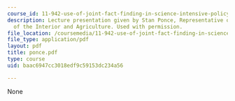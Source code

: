 ```yaml
---
course_id: 11-942-use-of-joint-fact-finding-in-science-intensive-policy-disputes-part-ii-spring-2004
description: Lecture presentation given by Stan Ponce, Representative of the Secretary
  of the Interior and Agriculture. Used with permission.
file_location: /coursemedia/11-942-use-of-joint-fact-finding-in-science-intensive-policy-disputes-part-ii-spring-2004/baac6947cc3018edf9c59153dc234a56_ponce.pdf
file_type: application/pdf
layout: pdf
title: ponce.pdf
type: course
uid: baac6947cc3018edf9c59153dc234a56

---
```

None